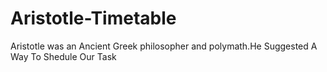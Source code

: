 # Aristotle-Timetable
Aristotle was an Ancient Greek philosopher and polymath.He Suggested A Way To Shedule Our Task 
